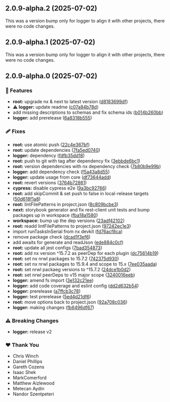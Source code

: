 ## 2.0.9-alpha.2 (2025-07-02)

This was a version bump only for logger to align it with other projects, there were no code changes.

## 2.0.9-alpha.1 (2025-07-02)

This was a version bump only for logger to align it with other projects, there were no code changes.

## 2.0.9-alpha.0 (2025-07-02)

### 🚀 Features

- **root:** upgrade nx & next to latest version ([d8183699df](https://github.com/Ensono/stacks-nx-plugins/commit/d8183699df))
- ⚠️  **logger:** update readme ([c07a84b78d](https://github.com/Ensono/stacks-nx-plugins/commit/c07a84b78d))
- add missing descriptions to schemas and fix schema ids ([b014b260bb](https://github.com/Ensono/stacks-nx-plugins/commit/b014b260bb))
- **logger:** add prerelease ([6a8318b555](https://github.com/Ensono/stacks-nx-plugins/commit/6a8318b555))

### 🩹 Fixes

- **root:** use atomic push ([22c4e367bf](https://github.com/Ensono/stacks-nx-plugins/commit/22c4e367bf))
- **root:** update dependencies ([7fa5ed0740](https://github.com/Ensono/stacks-nx-plugins/commit/7fa5ed0740))
- **logger:** dependency ([fdfb35dd18](https://github.com/Ensono/stacks-nx-plugins/commit/fdfb35dd18))
- **root:** push to git with tag after dependency fix ([3ebbde6bc1](https://github.com/Ensono/stacks-nx-plugins/commit/3ebbde6bc1))
- **root:** version dependencies with nx dependency check ([7b80b9e99b](https://github.com/Ensono/stacks-nx-plugins/commit/7b80b9e99b))
- **logger:** add dependency check ([f5a43a8d55](https://github.com/Ensono/stacks-nx-plugins/commit/f5a43a8d55))
- **logger:** update usage from core ([df73644add](https://github.com/Ensono/stacks-nx-plugins/commit/df73644add))
- **root:** revert versions ([3764b72861](https://github.com/Ensono/stacks-nx-plugins/commit/3764b72861))
- **cypress:** disable cypress e2e ([9a3bc92766](https://github.com/Ensono/stacks-nx-plugins/commit/9a3bc92766))
- **root:** add skipCommit & set push to false in local-release targets ([50d618f1a8](https://github.com/Ensono/stacks-nx-plugins/commit/50d618f1a8))
- **root:** lintFilePatterns in project.json ([8c809bcbe3](https://github.com/Ensono/stacks-nx-plugins/commit/8c809bcbe3))
- **next:** storybook generator and fix rest-client unit tests and bump packages up in workspace ([fba18a1580](https://github.com/Ensono/stacks-nx-plugins/commit/fba18a1580))
- **workspace:** bump up the dep versions ([23adf42102](https://github.com/Ensono/stacks-nx-plugins/commit/23adf42102))
- **root:** readd lintFilePatterns to project.json ([97242ec1e3](https://github.com/Ensono/stacks-nx-plugins/commit/97242ec1e3))
- import runTasksInSerial from nx devkit ([fd76acf8ca](https://github.com/Ensono/stacks-nx-plugins/commit/fd76acf8ca))
- remove package check ([dcad1f3ef6](https://github.com/Ensono/stacks-nx-plugins/commit/dcad1f3ef6))
- add awaits for generate and readJson ([ede884c0cf](https://github.com/Ensono/stacks-nx-plugins/commit/ede884c0cf))
- **root:** update all jest configs ([7bad354873](https://github.com/Ensono/stacks-nx-plugins/commit/7bad354873))
- **root:** add nx version ^15.7.2 as peerDep for each plugin ([dc75614b19](https://github.com/Ensono/stacks-nx-plugins/commit/dc75614b19))
- **root:** set nx nrwl packages to 15.7.2 ([742375d930](https://github.com/Ensono/stacks-nx-plugins/commit/742375d930))
- **root:** set nx nrwl packages to 15.9.4 and scope to 15.x ([7ee035aada](https://github.com/Ensono/stacks-nx-plugins/commit/7ee035aada))
- **root:** set nrwl packaeg versions to ^15.7.2 ([24dce1b0d2](https://github.com/Ensono/stacks-nx-plugins/commit/24dce1b0d2))
- **root:** set nrwl peerDeps to v15 major scope ([3240016eeb](https://github.com/Ensono/stacks-nx-plugins/commit/3240016eeb))
- **logger:** amend fs import ([3e132c21ee](https://github.com/Ensono/stacks-nx-plugins/commit/3e132c21ee))
- **logger:** add code coverage and eslint config ([dd2d632b54](https://github.com/Ensono/stacks-nx-plugins/commit/dd2d632b54))
- **logger:** prerelease ([a7ffcb3c78](https://github.com/Ensono/stacks-nx-plugins/commit/a7ffcb3c78))
- **logger:** test prerelease ([5ed4d21df6](https://github.com/Ensono/stacks-nx-plugins/commit/5ed4d21df6))
- **root:** move options back to project.json ([92a708c036](https://github.com/Ensono/stacks-nx-plugins/commit/92a708c036))
- **logger:** making changes ([fb6496df67](https://github.com/Ensono/stacks-nx-plugins/commit/fb6496df67))

### ⚠️  Breaking Changes

- **logger:** release v2

### ❤️ Thank You

- Chris Winch
- Daniel Phillips
- Gareth Cozens
- Isaac Shek
- MarkComerford
- Matthew Aizlewood
- Metecan Aydin
- Nandor Szentpeteri